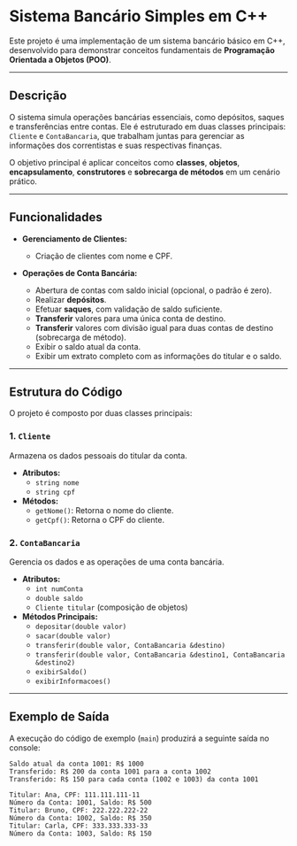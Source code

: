 # Sistema Bancário Simples em C++

Este projeto é uma implementação de um sistema bancário básico em C++, desenvolvido para demonstrar conceitos fundamentais de **Programação Orientada a Objetos (POO)**.

-----

## Descrição

O sistema simula operações bancárias essenciais, como depósitos, saques e transferências entre contas. Ele é estruturado em duas classes principais: `Cliente` e `ContaBancaria`, que trabalham juntas para gerenciar as informações dos correntistas e suas respectivas finanças.

O objetivo principal é aplicar conceitos como **classes**, **objetos**, **encapsulamento**, **construtores** e **sobrecarga de métodos** em um cenário prático.

-----

## Funcionalidades

  - **Gerenciamento de Clientes:**

      - Criação de clientes com nome e CPF.

  - **Operações de Conta Bancária:**

      - Abertura de contas com saldo inicial (opcional, o padrão é zero).
      - Realizar **depósitos**.
      - Efetuar **saques**, com validação de saldo suficiente.
      - **Transferir** valores para uma única conta de destino.
      - **Transferir** valores com divisão igual para duas contas de destino (sobrecarga de método).
      - Exibir o saldo atual da conta.
      - Exibir um extrato completo com as informações do titular e o saldo.

-----

## Estrutura do Código

O projeto é composto por duas classes principais:

### 1\. `Cliente`

Armazena os dados pessoais do titular da conta.

  - **Atributos:**
      - `string nome`
      - `string cpf`
  - **Métodos:**
      - `getNome()`: Retorna o nome do cliente.
      - `getCpf()`: Retorna o CPF do cliente.

### 2\. `ContaBancaria`

Gerencia os dados e as operações de uma conta bancária.

  - **Atributos:**
      - `int numConta`
      - `double saldo`
      - `Cliente titular` (composição de objetos)
  - **Métodos Principais:**
      - `depositar(double valor)`
      - `sacar(double valor)`
      - `transferir(double valor, ContaBancaria &destino)`
      - `transferir(double valor, ContaBancaria &destino1, ContaBancaria &destino2)`
      - `exibirSaldo()`
      - `exibirInformacoes()`

-----

## Exemplo de Saída

A execução do código de exemplo (`main`) produzirá a seguinte saída no console:

```
Saldo atual da conta 1001: R$ 1000
Transferido: R$ 200 da conta 1001 para a conta 1002
Transferido: R$ 150 para cada conta (1002 e 1003) da conta 1001

Titular: Ana, CPF: 111.111.111-11
Número da Conta: 1001, Saldo: R$ 500
Titular: Bruno, CPF: 222.222.222-22
Número da Conta: 1002, Saldo: R$ 350
Titular: Carla, CPF: 333.333.333-33
Número da Conta: 1003, Saldo: R$ 150
```
